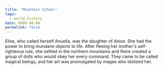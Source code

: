 ```yaml
---
title: 'Mountain School'
tags:
  - world_history
date: 0000-00-00
permalink: false
---
```

Elise, who called herself Anuella, was the daughter of Anise. She had the power to bring mundane objects to life. After fleeing her mother's self-righteous rule, she settled in the northern mountains and there created a group of dolls who would obey her every command. They came to be called magical beings, and her art was promulgated by mages who idolized her.